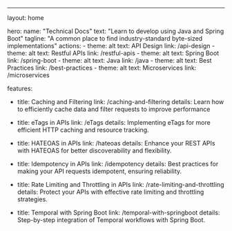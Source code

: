 ---
layout: home

hero:
  name: "Technical Docs"
  text: "Learn to develop using Java and Spring Boot"
  tagline: "A common place to find industry-standard byte-sized implementations"
  actions:
    - theme: alt
      text: API Design
      link: /api-design
    - theme: alt
      text: Restful APIs
      link: /restful-apis
    - theme: alt
      text: Spring Boot
      link: /spring-boot
    - theme: alt
      text: Java
      link: /java
    - theme: alt
      text: Best Practices
      link: /best-practices
    - theme: alt
      text: Microservices
      link: /microservices

features:
  - title: Caching and Filtering
    link: /caching-and-filtering
    details: Learn how to efficiently cache data and filter requests to improve performance

  - title: eTags in APIs
    link: /eTags
    details: Implementing eTags for more efficient HTTP caching and resource tracking.

  - title: HATEOAS in APIs
    link: /hateoas
    details: Enhance your REST APIs with HATEOAS for better discoverability and flexibility.

  - title: Idempotency in APIs
    link: /idempotency
    details: Best practices for making your API requests idempotent, ensuring reliability.

  - title: Rate Limiting and Throttling in APIs
    link: /rate-limiting-and-throttling
    details: Protect your APIs with effective rate limiting and throttling strategies.

  - title: Temporal with Spring Boot
    link: /temporal-with-springboot
    details: Step-by-step integration of Temporal workflows with Spring Boot.
